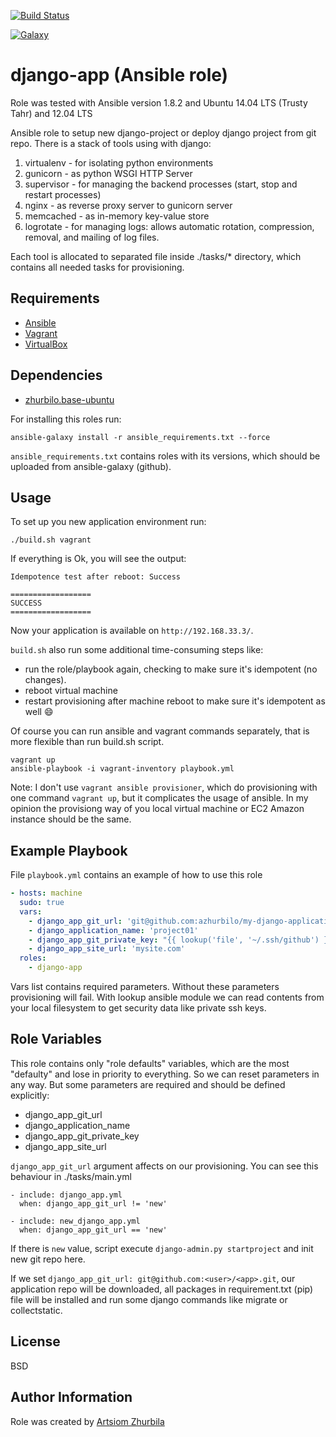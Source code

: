 [![Build Status](https://travis-ci.org/azhurbilo/django-app.svg?branch=master)](https://travis-ci.org/azhurbilo/django-app)

[![Galaxy](http://img.shields.io/badge/galaxy-zhurbilo.django--app-blue.svg?style=flat-square)](https://galaxy.ansible.com/list#/roles/2068)


django-app (Ansible role)
=========

Role was tested with Ansible version 1.8.2 and Ubuntu 14.04 LTS (Trusty Tahr) and 12.04 LTS

Ansible role to setup new django-project or deploy django project from git repo. There is a stack of tools using with django:

1. virtualenv - for isolating python environments
2. gunicorn - as python WSGI HTTP Server
3. supervisor - for managing the backend processes (start, stop and restart processes)
4. nginx - as reverse proxy server to gunicorn server
5. memcached - as in-memory key-value store 
6. logrotate - for managing logs: allows automatic rotation, compression, removal, and mailing of log files.

Each tool is allocated to separated file inside ./tasks/* directory, which contains all needed tasks for provisioning.


Requirements
------------

- [Ansible](http://docs.ansible.com/intro_installation.html)
- [Vagrant](http://www.vagrantup.com/downloads.html)
- [VirtualBox](https://www.virtualbox.org/wiki/Downloads)

Dependencies
------------

- [zhurbilo.base-ubuntu](https://galaxy.ansible.com/list#/roles/2046)

For installing this roles run:
    
    ansible-galaxy install -r ansible_requirements.txt --force
    
`ansible_requirements.txt` contains roles with its versions, which should be uploaded from ansible-galaxy (github).

Usage
------------
To set up you new application environment run:

    ./build.sh vagrant

If everything is Ok, you will see the output:

    Idempotence test after reboot: Success
    
    ==================
    SUCCESS
    ==================
      

Now your application is available on `http://192.168.33.3/`.
   
`build.sh` also run some additional time-consuming steps like:
  
* run the role/playbook again, checking to make sure it's idempotent (no changes).
* reboot virtual machine
* restart provisioning after machine reboot to make sure it's idempotent as well :smile:

Of course you can run ansible and vagrant commands separately, that is more flexible than run build.sh script.

    vagrant up
    ansible-playbook -i vagrant-inventory playbook.yml

Note: I don't use `vagrant ansible provisioner`, which do provisioning with one command `vagrant up`, but it complicates the usage of ansible.
In my opinion the provisiong way of you local virtual machine or EC2 Amazon instance should be the same.



Example Playbook
----------------

File `playbook.yml` contains an example of how to use this role

```yaml
- hosts: machine
  sudo: true
  vars:
    - django_app_git_url: 'git@github.com:azhurbilo/my-django-application.git'
    - django_application_name: 'project01'
    - django_app_git_private_key: "{{ lookup('file', '~/.ssh/github') }}"
    - django_app_site_url: 'mysite.com'
  roles:
    - django-app
```

Vars list contains required parameters. Without these parameters provisioning will fail.
With lookup ansible module we can read contents from your local filesystem to get security data like private
ssh keys.


Role Variables
--------------

This role contains only "role defaults" variables, which are the most "defaulty" and lose in priority to everything.
So we can reset parameters in any way. But some parameters are required and should be defined explicitly:

- django_app_git_url
- django_application_name
- django_app_git_private_key
- django_app_site_url

`django_app_git_url` argument affects on our provisioning. 
You can see this behaviour in ./tasks/main.yml

    - include: django_app.yml
      when: django_app_git_url != 'new'
    
    - include: new_django_app.yml
      when: django_app_git_url == 'new'
  
If there is `new` value, script execute `django-admin.py startproject` and init new git repo here.

If we set `django_app_git_url: git@github.com:<user>/<app>.git`, our application repo will be downloaded, all packages in
requirement.txt (pip) file will be installed and run some django commands like migrate or collectstatic.


License
-------

BSD

Author Information
------------------

Role was created by [Artsiom Zhurbila](http://www.linkedin.com/in/zhurbila)
